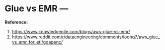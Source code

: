 # Glue vs EMR — 

**Reference:**  
1. https://www.knowledgenile.com/blogs/aws-glue-vs-emr/
2. https://www.reddit.com/r/dataengineering/comments/loohq7/aws_glue_vs_emr_for_etl/goapenc/

